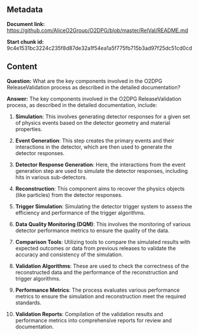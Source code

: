 ## Metadata

**Document link:** https://github.com/AliceO2Group/O2DPG/blob/master/RelVal/README.md

**Start chunk id:** 9c4e1531bc3224c235f8d87de32a1f54ea1a5f775fb715b3ad97f25dc51cd0cd

## Content

**Question:** What are the key components involved in the O2DPG ReleaseValidation process as described in the detailed documentation?

**Answer:** The key components involved in the O2DPG ReleaseValidation process, as described in the detailed documentation, include:

1. **Simulation**: This involves generating detector responses for a given set of physics events based on the detector geometry and material properties.

2. **Event Generation**: This step creates the primary events and their interactions in the detector, which are then used to generate the detector responses.

3. **Detector Response Generation**: Here, the interactions from the event generation step are used to simulate the detector responses, including hits in various sub-detectors.

4. **Reconstruction**: This component aims to recover the physics objects (like particles) from the detector responses.

5. **Trigger Simulation**: Simulating the detector trigger system to assess the efficiency and performance of the trigger algorithms.

6. **Data Quality Monitoring (DQM)**: This involves the monitoring of various detector performance metrics to ensure the quality of the data.

7. **Comparison Tools**: Utilizing tools to compare the simulated results with expected outcomes or data from previous releases to validate the accuracy and consistency of the simulation.

8. **Validation Algorithms**: These are used to check the correctness of the reconstructed data and the performance of the reconstruction and trigger algorithms.

9. **Performance Metrics**: The process evaluates various performance metrics to ensure the simulation and reconstruction meet the required standards.

10. **Validation Reports**: Compilation of the validation results and performance metrics into comprehensive reports for review and documentation.
